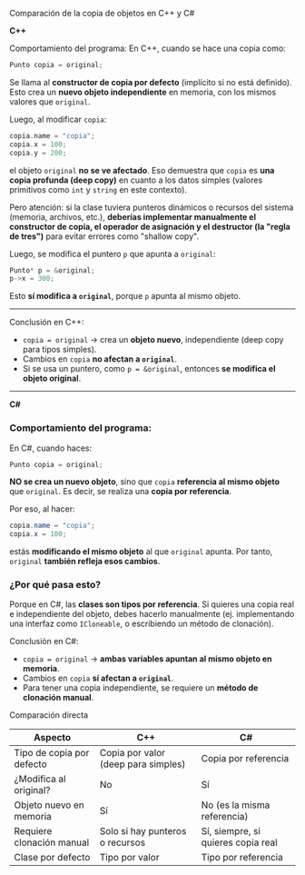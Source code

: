 Comparación de la copia de objetos en C++ y C#



**C++**

Comportamiento del programa:
En C++, cuando se hace una copia como:

```cpp
Punto copia = original;
```

Se llama al **constructor de copia por defecto** (implícito si no está definido). Esto crea un **nuevo objeto independiente** en memoria, con los mismos valores que `original`.

Luego, al modificar `copia`:

```cpp
copia.name = "copia";
copia.x = 100;
copia.y = 200;
```

el objeto `original` **no se ve afectado**. Eso demuestra que `copia` es **una copia profunda (deep copy)** en cuanto a los datos simples (valores primitivos como `int` y `string` en este contexto).

Pero atención: si la clase tuviera punteros dinámicos o recursos del sistema (memoria, archivos, etc.), **deberías implementar manualmente el constructor de copia, el operador de asignación y el destructor (la "regla de tres")** para evitar errores como "shallow copy".

Luego, se modifica el puntero `p` que apunta a `original`:

```cpp
Punto* p = &original;
p->x = 300;
```

Esto **sí modifica a `original`**, porque `p` apunta al mismo objeto.

---

Conclusión en C++:

- `copia = original` → crea un **objeto nuevo**, independiente (deep copy para tipos simples).
- Cambios en `copia` **no afectan a `original`**.
- Si se usa un puntero, como `p = &original`, entonces **se modifica el objeto original**.

---

**C#**

### Comportamiento del programa:
En C#, cuando haces:

```csharp
Punto copia = original;
```

**NO se crea un nuevo objeto**, sino que `copia` **referencia al mismo objeto** que `original`. Es decir, se realiza una **copia por referencia**.

Por eso, al hacer:

```csharp
copia.name = "copia";
copia.x = 100;
```

estás **modificando el mismo objeto** al que `original` apunta. Por tanto, `original` **también refleja esos cambios**.

### ¿Por qué pasa esto?
Porque en C#, las **clases son tipos por referencia**. Si quieres una copia real e independiente del objeto, debes hacerlo manualmente (ej. implementando una interfaz como `ICloneable`, o escribiendo un método de clonación).



Conclusión en C#:

- `copia = original` → **ambas variables apuntan al mismo objeto en memoria**.
- Cambios en `copia` **sí afectan a `original`**.
- Para tener una copia independiente, se requiere un **método de clonación manual**.



Comparación directa

| Aspecto                   | C++                               | C#                                    |
|---------------------------|------------------------------------|----------------------------------------|
| Tipo de copia por defecto | Copia por valor (deep para simples) | Copia por referencia                   |
| ¿Modifica al original?    | No                                 | Sí                                     |
| Objeto nuevo en memoria   | Sí                                 | No (es la misma referencia)            |
| Requiere clonación manual | Solo si hay punteros o recursos    | Sí, siempre, si quieres copia real     |
| Clase por defecto         | Tipo por valor                     | Tipo por referencia                    |

